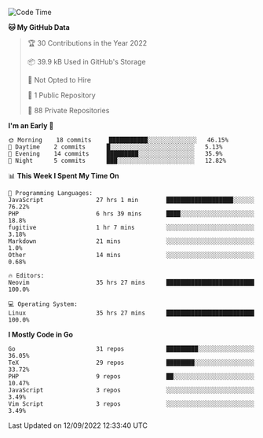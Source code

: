 
<!--START_SECTION:waka-->
![Code Time](http://img.shields.io/badge/Code%20Time-2%2C539%20hrs%2034%20mins-blue)

**🐱 My GitHub Data** 

> 🏆 30 Contributions in the Year 2022
 > 
> 📦 39.9 kB Used in GitHub's Storage 
 > 
> 🚫 Not Opted to Hire
 > 
> 📜 1 Public Repository 
 > 
> 🔑 88 Private Repositories  
 > 
**I'm an Early 🐤** 

```text
🌞 Morning    18 commits     ███████████░░░░░░░░░░░░░░   46.15% 
🌆 Daytime    2 commits      █░░░░░░░░░░░░░░░░░░░░░░░░   5.13% 
🌃 Evening    14 commits     █████████░░░░░░░░░░░░░░░░   35.9% 
🌙 Night      5 commits      ███░░░░░░░░░░░░░░░░░░░░░░   12.82%

```


📊 **This Week I Spent My Time On** 

```text
💬 Programming Languages: 
JavaScript               27 hrs 1 min        ███████████████████░░░░░░   76.22% 
PHP                      6 hrs 39 mins       ████░░░░░░░░░░░░░░░░░░░░░   18.8% 
fugitive                 1 hr 7 mins         ░░░░░░░░░░░░░░░░░░░░░░░░░   3.18% 
Markdown                 21 mins             ░░░░░░░░░░░░░░░░░░░░░░░░░   1.0% 
Other                    14 mins             ░░░░░░░░░░░░░░░░░░░░░░░░░   0.68%

🔥 Editors: 
Neovim                   35 hrs 27 mins      █████████████████████████   100.0%

💻 Operating System: 
Linux                    35 hrs 27 mins      █████████████████████████   100.0%

```

**I Mostly Code in Go** 

```text
Go                       31 repos            █████████░░░░░░░░░░░░░░░░   36.05% 
TeX                      29 repos            ████████░░░░░░░░░░░░░░░░░   33.72% 
PHP                      9 repos             ██░░░░░░░░░░░░░░░░░░░░░░░   10.47% 
JavaScript               3 repos             ░░░░░░░░░░░░░░░░░░░░░░░░░   3.49% 
Vim Script               3 repos             ░░░░░░░░░░░░░░░░░░░░░░░░░   3.49%

```



 Last Updated on 12/09/2022 12:33:40 UTC
<!--END_SECTION:waka-->

